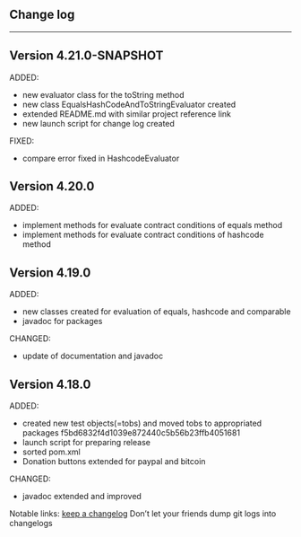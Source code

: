 ## Change log
----------------------

Version 4.21.0-SNAPSHOT
-------------

ADDED: 

- new evaluator class for the toString method 
- new class EqualsHashCodeAndToStringEvaluator created 
- extended README.md with similar project reference link
- new launch script for change log created

FIXED:

- compare error fixed in HashcodeEvaluator

Version 4.20.0
-------------

ADDED: 

- implement methods for evaluate contract conditions of equals method
- implement methods for evaluate contract conditions of hashcode method


Version 4.19.0
-------------

ADDED: 

- new classes created for evaluation of equals, hashcode and comparable
- javadoc for packages

CHANGED:

- update of documentation and javadoc

Version 4.18.0
-------------

ADDED: 

- created new test objects(=tobs) and moved tobs to appropriated packages  f5bd6832f4d1039e872440c5b56b23ffb4051681
- launch script for preparing release
- sorted pom.xml
- Donation buttons extended for paypal and bitcoin

CHANGED:

- javadoc extended and improved

Notable links:
[keep a changelog](http://keepachangelog.com/en/1.0.0/) Don’t let your friends dump git logs into changelogs
